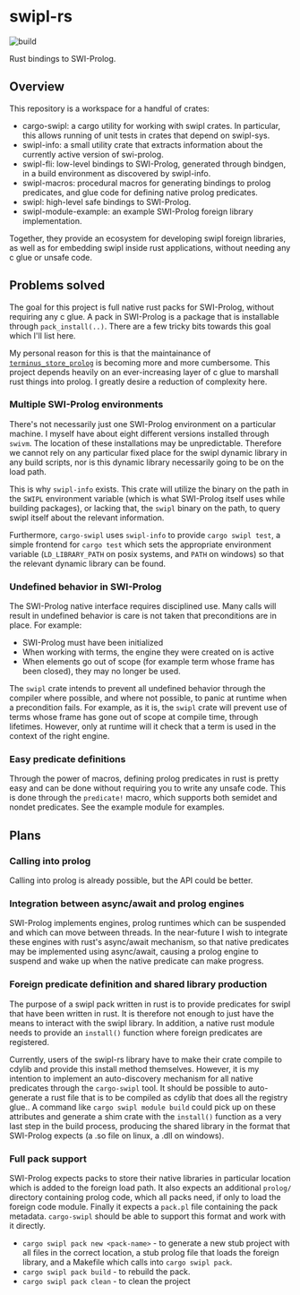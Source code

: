 # swipl-rs

![build](https://github.com/terminusdb-labs/swipl-rs/actions/workflows/rust.yml/badge.svg?branch=master)

Rust bindings to SWI-Prolog.

## Overview
This repository is a workspace for a handful of crates:
- cargo-swipl: a cargo utility for working with swipl crates. In particular, this allows running of unit tests in crates that depend on swipl-sys.
- swipl-info: a small utility crate that extracts information about the currently active version of swi-prolog.
- swipl-fli: low-level bindings to SWI-Prolog, generated through bindgen, in a build environment as discovered by swipl-info.
- swipl-macros: procedural macros for generating bindings to prolog predicates, and glue code for defining native prolog predicates.
- swipl: high-level safe bindings to SWI-Prolog.
- swipl-module-example: an example SWI-Prolog foreign library implementation.

Together, they provide an ecosystem for developing swipl foreign libraries, as well as for embedding swipl inside rust applications, without needing any c glue or unsafe code.

## Problems solved
The goal for this project is full native rust packs for SWI-Prolog, without requiring any c glue. A pack in SWI-Prolog is a package that is installable through `pack_install(..)`. There are a few tricky bits towards this goal which I'll list here.

My personal reason for this is that the maintainance of [`terminus_store_prolog`](https://github.com/terminusdb/terminus_store_prolog/) is becoming more and more cumbersome. This project depends heavily on an ever-increasing layer of c glue to marshall rust things into prolog. I greatly desire a reduction of complexity here.

### Multiple SWI-Prolog environments
There's not necessarily just one SWI-Prolog environment on a particular machine. I myself have about eight different versions installed through `swivm`. The location of these installations may be unpredictable. Therefore we cannot rely on any particular fixed place for the swipl dynamic library in any build scripts, nor is this dynamic library necessarily going to be on the load path.

This is why `swipl-info` exists. This crate will utilize the binary on the path in the `SWIPL` environment variable (which is what SWI-Prolog itself uses while building packages), or lacking that, the `swipl` binary on the path, to query swipl itself about the relevant information.

Furthermore, `cargo-swipl` uses `swipl-info` to provide `cargo swipl test`, a simple frontend for `cargo test` which sets the appropriate environment variable (`LD_LIBRARY_PATH` on posix systems, and `PATH` on windows) so that the relevant dynamic library can be found.

### Undefined behavior in SWI-Prolog
The SWI-Prolog native interface requires disciplined use. Many calls will result in undefined behavior is care is not taken that preconditions are in place. For example:
- SWI-Prolog must have been initialized
- When working with terms, the engine they were created on is active
- When elements go out of scope (for example term whose frame has been closed), they may no longer be used.

The `swipl` crate intends to prevent all undefined behavior through the compiler where possible, and where not possible, to panic at runtime when a precondition fails. For example, as it is, the `swipl` crate will prevent use of terms whose frame has gone out of scope at compile time, through lifetimes. However, only at runtime will it check that a term is used in the context of the right engine.

### Easy predicate definitions
Through the power of macros, defining prolog predicates in rust is pretty easy and can be done without requiring you to write any unsafe code. This is done through the `predicate!` macro, which supports both semidet and nondet predicates. See the example module for examples.

## Plans
### Calling into prolog
Calling into prolog is already possible, but the API could be better.

### Integration between async/await and prolog engines
SWI-Prolog implements engines, prolog runtimes which can be suspended and which can move between threads. In the near-future I wish to integrate these engines with rust's async/await mechanism, so that native predicates may be implemented using async/await, causing a prolog engine to suspend and wake up when the native predicate can make progress.

### Foreign predicate definition and shared library production
The purpose of a swipl pack written in rust is to provide predicates for swipl that have been written in rust. It is therefore not enough to just have the means to interact with the swipl library. In addition, a native rust module needs to provide an `install()` function where foreign predicates are registered.

Currently, users of the swipl-rs library have to make their crate compile to cdylib and provide this install method themselves. However, it is my intention to implement an auto-discovery mechanism for all native predicates through the `cargo-swipl` tool. It should be possible to auto-generate a rust file that is to be compiled as cdylib that does all the registry glue.. A command like `cargo swipl module build` could pick up on these attributes and generate a shim crate with the `install()` function as a very last step in the build process, producing the shared library in the format that SWI-Prolog expects (a .so file on linux, a .dll on windows).

### Full pack support
SWI-Prolog expects packs to store their native libraries in particular location which is added to the foreign load path. It also expects an additional `prolog/` directory  containing prolog code, which all packs need, if only to load the foreign code module. Finally it expects a `pack.pl` file containing the pack metadata. `cargo-swipl` should be able to support this format and work with it directly.

- `cargo swipl pack new <pack-name>` - to generate a new stub project with all files in the correct location, a stub prolog file that loads the foreign library, and a Makefile which calls into `cargo swipl pack`.
- `cargo swipl pack build` - to rebuild the pack.
- `cargo swipl pack clean` - to clean the project
